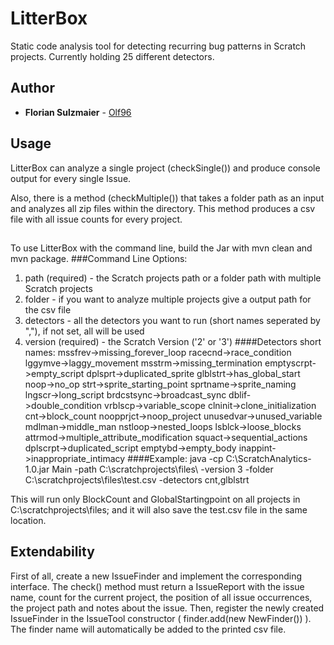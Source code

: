 # LitterBox

Static code analysis tool for detecting recurring bug patterns in Scratch projects. 
Currently holding 25 different detectors.

## Author

* **Florian Sulzmaier** - [Olf96](https://github.com/Olf96)

## Usage

LitterBox can analyze a single project (checkSingle()) and produce console output 
for every single Issue.

Also, there is a method (checkMultiple()) that takes a folder path as an input and analyzes all zip files within the directory. 
This method produces a csv file with all issue counts for every project.
##
To use LitterBox with the command line, build the Jar with mvn clean and mvn package.
###Command Line Options:
1. path (required) - the Scratch projects path or a folder path with multiple Scratch projects
2. folder - if you want to analyze multiple projects give a output path for the csv file
3. detectors - all the detectors you want to run (short names seperated by ","), if not set, all will be used
4. version (required) - the Scratch Version ('2' or '3')
####Detectors short names:
mssfrev->missing_forever_loop
racecnd->race_condition
lggymve->laggy_movement
msstrm->missing_termination
emptyscrpt->empty_script
dplsprt->duplicated_sprite
glblstrt->has_global_start
noop->no_op
strt->sprite_starting_point
sprtname->sprite_naming
lngscr->long_script
brdcstsync->broadcast_sync
dblif->double_condition
vrblscp->variable_scope
clninit->clone_initialization
cnt->block_count
noopprjct->noop_project
unusedvar->unused_variable
mdlman->middle_man
nstloop->nested_loops
lsblck->loose_blocks
attrmod->multiple_attribute_modification
squact->sequential_actions
dplscrpt->duplicated_script
emptybd->empty_body
inappint->inappropriate_intimacy
####Example:
java -cp C:\ScratchAnalytics-1.0.jar Main -path C:\scratchprojects\files\ -version 3 -folder C:\scratchprojects\files\test.csv -detectors cnt,glblstrt

This will run only BlockCount and GlobalStartingpoint on all projects in C:\scratchprojects\files\; and it will also save the test.csv file in the same location.
## Extendability

First of all, create a new IssueFinder and implement the corresponding interface. 
The check() method must return a IssueReport with the issue name, count for the current project, 
the position of all issue occurrences, the project path and notes about the issue.
Then, register the newly created IssueFinder in the IssueTool constructor ( finder.add(new NewFinder()) ).
The finder name will automatically be added to the printed csv file.